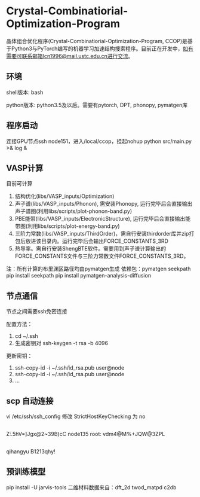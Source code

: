 # Crystal-Combinatiorial-Optimization-Program

晶体组合优化程序(Crystal-Combinatiorial-Optimization-Program, CCOP)是基于Python3与PyTorch编写的机器学习加速结构搜索程序。目前正在开发中，如有需要可联系邮箱lcn1996@mail.ustc.edu.cn进行交流。

## 环境

shell版本: bash

python版本: python3.5及以后。需要有pytorch, DPT, phonopy, pymatgen库

## 程序启动

连接GPU节点ssh node151，进入/local/ccop，挂起nohup python src/main.py >& log &

## VASP计算

目前可计算

1. 结构优化(libs/VASP_inputs/Optimization)
2. 声子谱(libs/VASP_inputs/Phonon), 需安装Phonopy, 运行完毕后会直接输出声子谱图(利用libs/scripts/plot-phonon-band.py)
3. PBE能带(libs/VASP_inputs/ElectronicStructure), 运行完毕后会直接输出能带图(利用libs/scripts/plot-energy-band.py)
4. 三阶力常数(libs/VASP_inputs/ThirdOrder)，需自行安装thirdorder库并zip打包后放进该目录内。运行完毕后会输出FORCE_CONSTANTS_3RD
5. 热导率。需自行安装ShengBTE软件。需要用到声子谱计算输出的FORCE_CONSTANTS文件与三阶力常数文件FORCE_CONSTANTS_3RD。

注：所有计算的布里渊区路径均由pymatgen生成
依赖包：pymatgen seekpath
pip install seekpath
pip install pymatgen-analysis-diffusion


## 节点通信
节点之间需要ssh免密连接

配置方法：
1. cd ~/.ssh
2. 生成密钥对 ssh-keygen -t rsa -b 4096

更新密钥：
1. ssh-copy-id -i ~/.ssh/id_rsa.pub user@node
2. ssh-copy-id -i ~/.ssh/id_rsa.pub user@node
3. ...

## scp 自动连接
vi /etc/ssh/ssh_config
修改 StrictHostKeyChecking 为 no


## 
Z:.5hV=]Jgx@2~39B)cC
node135 root: vdm4@M%+JQW@3ZPL

##
qihangyu
B1213qhy!

## 预训练模型
pip install -U jarvis-tools
二维材料数据来自：dft_2d twod_matpd c2db